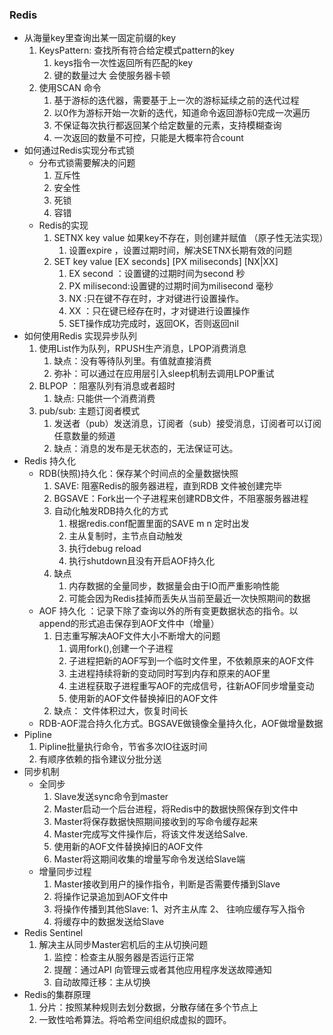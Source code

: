 ### Redis
+ 从海量key里查询出某一固定前缀的key
    1. KeysPattern: 查找所有符合给定模式pattern的key
        1. keys指令一次性返回所有匹配的key
        2. 键的数量过大 会使服务器卡顿
    2. 使用SCAN 命令 
        1. 基于游标的迭代器，需要基于上一次的游标延续之前的迭代过程
        2. 以0作为游标开始一次新的迭代，知道命令返回游标0完成一次遍历 
        3. 不保证每次执行都返回某个给定数量的元素，支持模糊查询
        4. 一次返回的数量不可控，只能是大概率符合count
+ 如何通过Redis实现分布式锁
    + 分布式锁需要解决的问题
        1. 互斥性
        2. 安全性
        3. 死锁 
        4. 容错 
    + Redis的实现
        1. SETNX key value 如果key不存在，则创建并赋值 （原子性无法实现）
            1. 设置expire ，设置过期时间，解决SETNX长期有效的问题
        2. SET key value [EX seconds] [PX miliseconds] [NX|XX]
            1. EX second ：设置键的过期时间为second 秒
            2. PX milisecond:设置键的过期时间为milisecond 毫秒
            3. NX :只在键不存在时，才对键进行设置操作。
            4. XX ：只在键已经存在时，才对键进行设置操作
            5. SET操作成功完成时，返回OK，否则返回nil 
+ 如何使用Redis 实现异步队列 
    1. 使用List作为队列，RPUSH生产消息，LPOP消费消息
        1. 缺点：没有等待队列里。有值就直接消费
        2. 弥补：可以通过在应用层引入sleep机制去调用LPOP重试
    2. BLPOP  ：阻塞队列有消息或者超时 
        1. 缺点: 只能供一个消费消费
    3. pub/sub: 主题订阅者模式
        1. 发送者（pub）发送消息，订阅者（sub）接受消息，订阅者可以订阅任意数量的频道
        2. 缺点：消息的发布是无状态的，无法保证可达。
+ Redis 持久化
    +  RDB(快照)持久化：保存某个时间点的全量数据快照
        1. SAVE: 阻塞Redis的服务器进程，直到RDB 文件被创建完毕
        2. BGSAVE：Fork出一个子进程来创建RDB文件，不阻塞服务器进程   
        3. 自动化触发RDB持久化的方式
            1. 根据redis.conf配置里面的SAVE m n 定时出发
            2. 主从复制时，主节点自动触发
            3. 执行debug reload
            4. 执行shutdown且没有开启AOF持久化
        4. 缺点
            1. 内存数据的全量同步，数据量会由于IO而严重影响性能
            2. 可能会因为Redis挂掉而丢失从当前至最近一次快照期间的数据
    + AOF 持久化 ：记录下除了查询以外的所有变更数据状态的指令。以append的形式追击保存到AOF文件中（增量）
        1. 日志重写解决AOF文件大小不断增大的问题
            1. 调用fork(),创建一个子进程
            2. 子进程把新的AOF写到一个临时文件里，不依赖原来的AOF文件
            3. 主进程持续将新的变动同时写到内存和原来的AOF里
            4. 主进程获取子进程重写AOF的完成信号，往新AOF同步增量变动
            5. 使用新的AOF文件替换掉旧的AOF文件
        2. 缺点： 文件体积过大，恢复时间长
    + RDB-AOF混合持久化方式。BGSAVE做镜像全量持久化，AOF做增量数据
+ Pipline
    1. Pipline批量执行命令，节省多次IO往返时间
    2. 有顺序依赖的指令建议分批分送
+ 同步机制
    + 全同步
        1. Slave发送sync命令到master
        2. Master启动一个后台进程，将Redis中的数据快照保存到文件中
        3. Master将保存数据快照期间接收到的写命令缓存起来
        4. Master完成写文件操作后，将该文件发送给Salve.
        5. 使用新的AOF文件替换掉旧的AOF文件
        6. Master将这期间收集的增量写命令发送给Slave端
    + 增量同步过程
        1.  Master接收到用户的操作指令，判断是否需要传播到Slave
        2. 将操作记录追加到AOF文件中
        3. 将操作传播到其他Slave: 1、对齐主从库 2、 往响应缓存写入指令
        4. 将缓存中的数据发送给Slave
+ Redis Sentinel
    1. 解决主从同步Master宕机后的主从切换问题
        1. 监控：检查主从服务器是否运行正常
        2. 提醒：通过API 向管理云或者其他应用程序发送故障通知
        3. 自动故障迁移：主从切换
+ Redis的集群原理
    1. 分片：按照某种规则去划分数据，分散存储在多个节点上
    2. 一致性哈希算法。将哈希空间组织成虚拟的圆环。
 